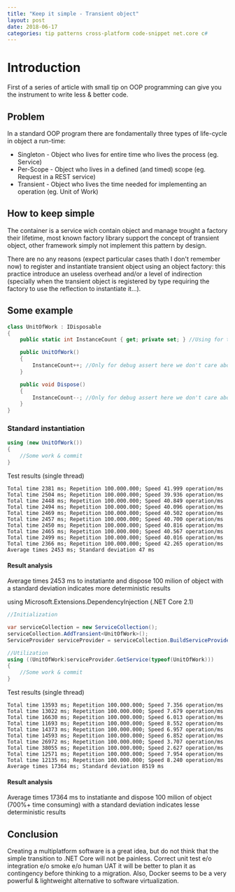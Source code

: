 ```yaml
---
title: "Keep it simple - Transient object"
layout: post
date: 2018-06-17
categories: tip patterns cross-platform code-snippet net.core c#
---
```


# Introduction

First of a series of article with small tip on OOP programming can give you the instrument to write less & better code.

## Problem

In a standard OOP program there are fondamentally three types of life-cycle in object a run-time:

* Singleton - Object who lives for entire time who lives the process (eg. Service)
* Per-Scope - Object who lives in a defined (and timed) scope (eg. Request in a REST service)
* Transient - Object who lives the time needed for implementing an operation (eg. Unit of Work)

## How to keep simple

The container is a service wich contain object and manage trought a factory their lifetime, most known factory library support the concept of transient object, other framework simply not implement this pattern by design.

There are no any reasons (expect particular cases thath I don't remember now) to register and instantiate transient object using an object factory: this practice introduce an useless overhead and/or a level of indirection (specially when the transient object is registered by type requiring the factory to use the reflection to instantiate it...).

## Some example

```csharp
class UnitOfWork : IDisposable
{
    public static int InstanceCount { get; private set; } //Using for testing

    public UnitOfWork()
    {
        InstanceCount++; //Only for debug assert here we don't care about concurrency
    }

    public void Dispose()
    {
        InstanceCount--; //Only for debug assert here we don't care about concurrency
    }
}
```

### Standard instantiation

```csharp
using (new UnitOfWork())
{
    //Some work & commit
}
```

Test results (single thread)

```
Total time 2381 ms; Repetition 100.000.000; Speed 41.999 operation/ms
Total time 2504 ms; Repetition 100.000.000; Speed 39.936 operation/ms
Total time 2448 ms; Repetition 100.000.000; Speed 40.849 operation/ms
Total time 2494 ms; Repetition 100.000.000; Speed 40.096 operation/ms
Total time 2469 ms; Repetition 100.000.000; Speed 40.502 operation/ms
Total time 2457 ms; Repetition 100.000.000; Speed 40.700 operation/ms
Total time 2450 ms; Repetition 100.000.000; Speed 40.816 operation/ms
Total time 2465 ms; Repetition 100.000.000; Speed 40.567 operation/ms
Total time 2499 ms; Repetition 100.000.000; Speed 40.016 operation/ms
Total time 2366 ms; Repetition 100.000.000; Speed 42.265 operation/ms
Average times 2453 ms; Standard deviation 47 ms
```

#### Result analysis

Average times 2453 ms to instatiante and dispose 100 milion of object with a standard deviation indicates more deterministic results

using Microsoft.Extensions.DependencyInjection (.NET Core 2.1)

```csharp
//Initialization

var serviceCollection = new ServiceCollection();
serviceCollection.AddTransient<UnitOfWork>();
ServiceProvider serviceProvider = serviceCollection.BuildServiceProvider();

//Utilization
using ((UnitOfWork)serviceProvider.GetService(typeof(UnitOfWork)))
{
    //Some work & commit
}
```

Test results (single thread)

```
Total time 13593 ms; Repetition 100.000.000; Speed 7.356 operation/ms
Total time 13022 ms; Repetition 100.000.000; Speed 7.679 operation/ms
Total time 16630 ms; Repetition 100.000.000; Speed 6.013 operation/ms
Total time 11693 ms; Repetition 100.000.000; Speed 8.552 operation/ms
Total time 14373 ms; Repetition 100.000.000; Speed 6.957 operation/ms
Total time 14593 ms; Repetition 100.000.000; Speed 6.852 operation/ms
Total time 26972 ms; Repetition 100.000.000; Speed 3.707 operation/ms
Total time 38055 ms; Repetition 100.000.000; Speed 2.627 operation/ms
Total time 12571 ms; Repetition 100.000.000; Speed 7.954 operation/ms
Total time 12135 ms; Repetition 100.000.000; Speed 8.240 operation/ms
Average times 17364 ms; Standard deviation 8519 ms
```
#### Result analysis

Average times 17364 ms to instatiante and dispose 100 milion of object (700%+ time consuming) with a standard deviation indicates lesse deterministic results

## Conclusion

Creating a multiplatform software is a great idea, but do not think that the simple transition to .NET Core will not be painless.
Correct unit test e/o integration e/o smoke e/o human UAT it will be better to plan it as contingency before thinking to a migration.
Also, Docker seems to be a very powerful & lightweight alternative to software virtualization.

